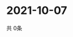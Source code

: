 # 2021-10-07
  共 0条

  <!-- BEGIN -->
  <!-- 最后更新时间Thu Oct 07 2021 01:53:35 GMT+0000 (Coordinated Universal Time) -->
  
  <!-- END -->
  
  